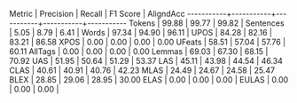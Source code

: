 Metric     | Precision |    Recall |  F1 Score | AligndAcc
-----------+-----------+-----------+-----------+-----------
Tokens     |     99.88 |     99.77 |     99.82 |
Sentences  |      5.05 |      8.79 |      6.41 |
Words      |     97.34 |     94.90 |     96.11 |
UPOS       |     84.28 |     82.16 |     83.21 |     86.58
XPOS       |      0.00 |      0.00 |      0.00 |      0.00
UFeats     |     58.51 |     57.04 |     57.76 |     60.11
AllTags    |      0.00 |      0.00 |      0.00 |      0.00
Lemmas     |     69.03 |     67.30 |     68.15 |     70.92
UAS        |     51.95 |     50.64 |     51.29 |     53.37
LAS        |     45.11 |     43.98 |     44.54 |     46.34
CLAS       |     40.61 |     40.91 |     40.76 |     42.23
MLAS       |     24.49 |     24.67 |     24.58 |     25.47
BLEX       |     28.85 |     29.06 |     28.95 |     30.00
ELAS       |      0.00 |      0.00 |      0.00 |
EULAS      |      0.00 |      0.00 |      0.00 |
